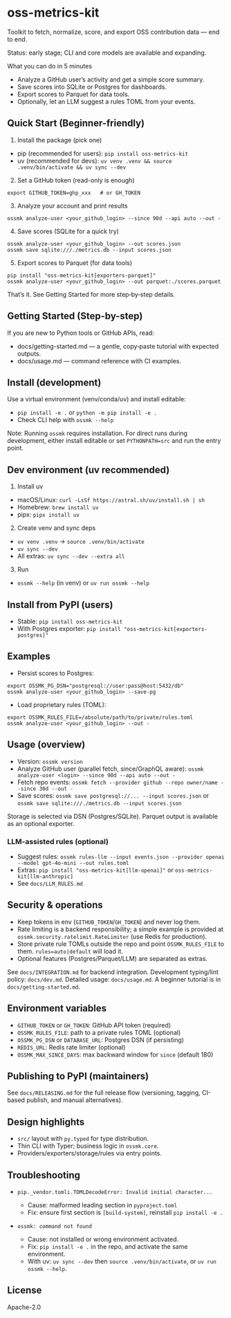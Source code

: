 # oss-metrics-kit

Toolkit to fetch, normalize, score, and export OSS contribution data — end to end.

Status: early stage; CLI and core models are available and expanding.

What you can do in 5 minutes
- Analyze a GitHub user’s activity and get a simple score summary.
- Save scores into SQLite or Postgres for dashboards.
- Export scores to Parquet for data tools.
- Optionally, let an LLM suggest a rules TOML from your events.

## Quick Start (Beginner-friendly)

1) Install the package (pick one)

- pip (recommended for users): `pip install oss-metrics-kit`
- uv (recommended for devs): `uv venv .venv && source .venv/bin/activate && uv sync --dev`

2) Set a GitHub token (read-only is enough)

```
export GITHUB_TOKEN=ghp_xxx   # or GH_TOKEN
```

3) Analyze your account and print results

```
ossmk analyze-user <your_github_login> --since 90d --api auto --out -
```

4) Save scores (SQLite for a quick try)

```
ossmk analyze-user <your_github_login> --out scores.json
ossmk save sqlite:///./metrics.db --input scores.json
```

5) Export scores to Parquet (for data tools)

```
pip install "oss-metrics-kit[exporters-parquet]"
ossmk analyze-user <your_github_login> --out parquet:./scores.parquet
```

That’s it. See Getting Started for more step‑by‑step details.

## Getting Started (Step-by-step)

If you are new to Python tools or GitHub APIs, read:
- docs/getting-started.md — a gentle, copy‑paste tutorial with expected outputs.
- docs/usage.md — command reference with CI examples.

## Install (development)

Use a virtual environment (venv/conda/uv) and install editable:

- `pip install -e .` or `python -m pip install -e .`
- Check CLI help with `ossmk --help`

Note: Running `ossmk` requires installation. For direct runs during development, either install editable or set `PYTHONPATH=src` and run the entry point.

## Dev environment (uv recommended)

1) Install uv
- macOS/Linux: `curl -LsSf https://astral.sh/uv/install.sh | sh`
- Homebrew: `brew install uv`
- pipx: `pipx install uv`

2) Create venv and sync deps
- `uv venv .venv` → `source .venv/bin/activate`
- `uv sync --dev`
- All extras: `uv sync --dev --extra all`

3) Run
- `ossmk --help` (in venv) or `uv run ossmk --help`

## Install from PyPI (users)

- Stable: `pip install oss-metrics-kit`
- With Postgres exporter: `pip install "oss-metrics-kit[exporters-postgres]"`

## Examples

- Persist scores to Postgres:

```
export OSSMK_PG_DSN="postgresql://user:pass@host:5432/db"
ossmk analyze-user <your_github_login> --save-pg
```

- Load proprietary rules (TOML):

```
export OSSMK_RULES_FILE=/absolute/path/to/private/rules.toml
ossmk analyze-user <your_github_login> --out -
```

## Usage (overview)

- Version: `ossmk version`
- Analyze GitHub user (parallel fetch, since/GraphQL aware): `ossmk analyze-user <login> --since 90d --api auto --out -`
- Fetch repo events: `ossmk fetch --provider github --repo owner/name --since 30d --out -`
- Save scores: `ossmk save postgresql://... --input scores.json` or `ossmk save sqlite:///./metrics.db --input scores.json`

Storage is selected via DSN (Postgres/SQLite). Parquet output is available as an optional exporter.

### LLM-assisted rules (optional)

- Suggest rules: `ossmk rules-llm --input events.json --provider openai --model gpt-4o-mini --out rules.toml`
- Extras: `pip install "oss-metrics-kit[llm-openai]"` or `oss-metrics-kit[llm-anthropic]`
- See `docs/LLM_RULES.md`

## Security & operations

- Keep tokens in env (`GITHUB_TOKEN`/`GH_TOKEN`) and never log them.
- Rate limiting is a backend responsibility; a simple example is provided at `ossmk.security.ratelimit.RateLimiter` (use Redis for production).
- Store private rule TOMLs outside the repo and point `OSSMK_RULES_FILE` to them. `rules=auto|default` will load it.
- Optional features (Postgres/Parquet/LLM) are separated as extras.

See `docs/INTEGRATION.md` for backend integration. Development typing/lint policy: `docs/dev.md`. Detailed usage: `docs/usage.md`. A beginner tutorial is in `docs/getting-started.md`.

## Environment variables

- `GITHUB_TOKEN` or `GH_TOKEN`: GitHub API token (required)
- `OSSMK_RULES_FILE`: path to a private rules TOML (optional)
- `OSSMK_PG_DSN` or `DATABASE_URL`: Postgres DSN (if persisting)
- `REDIS_URL`: Redis rate limiter (optional)
- `OSSMK_MAX_SINCE_DAYS`: max backward window for `since` (default 180)

## Publishing to PyPI (maintainers)

See `docs/RELEASING.md` for the full release flow (versioning, tagging, CI-based publish, and manual alternatives).

## Design highlights

- `src/` layout with `py.typed` for type distribution.
- Thin CLI with Typer; business logic in `ossmk.core`.
- Providers/exporters/storage/rules via entry points.

## Troubleshooting

- `pip._vendor.tomli.TOMLDecodeError: Invalid initial character...`
  - Cause: malformed leading section in `pyproject.toml`
  - Fix: ensure first section is `[build-system]`, reinstall `pip install -e .`

- `ossmk: command not found`
  - Cause: not installed or wrong environment activated.
  - Fix: `pip install -e .` in the repo, and activate the same environment.
  - With uv: `uv sync --dev` then `source .venv/bin/activate`, or `uv run ossmk --help`.

## License

Apache-2.0

